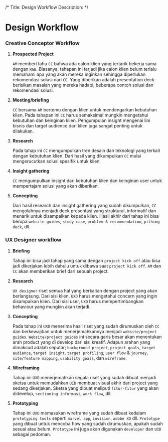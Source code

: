 /*
Title: Design Workflow
Description: 
*/

# Design Workflow

### Creative Conceptor Workflow

1. __Prospected Project__

    `AM` memberi tahu `CC` bahwa ada calon klien yang tertarik bekerja sama dengan `RGB`. Biasanya, tahapan ini terjadi jika calon klien belum terlalu memahami apa yang akan mereka inginkan sehingga diperlukan rekomendasi solusi dari `CC`. Yang diberikan adalah presentation deck berisikan masalah yang mereka hadapi, beberapa contoh solusi dan rekomendasi solusi.

2. __Meeting/briefing__

    `CC` bersama `AM` bertemu dengan klien untuk mendengarkan kebutuhan klien. Pada tahapan ini `CC` harus semaksimal mungkin mengetahui kebutuhan dan keinginan klien. Pengumpulan insight mengenai lini bisnis dan target audience dari klien juga sangat penting untuk dilakukan.

3. __Research__

    Pada tahap ini `CC` mengumpulkan tren desain dan teknologi yang terkait dengan kebutuhan klien. Dari hasil yang dikumpulkan `CC` mulai mengerucutkan solusi spesifik untuk klien.

4. __Insight gathering__
  
    `CC` mengumpulkan insight dari kebutuhan klien dan keinginan user untuk mempertajam solusi yang akan diberikan.

5. __Concepting__

    Dari hasil research dan insight gathering yang sudah dikumpulkan, `CC` mengolahnya menjadi deck presentasi yang struktural, informatif dan menarik untuk disampaikan kepada klien. Hasil akhir dari tahap ini bisa berupa `website guides`, `study case`, `problem & recommendation`, `pithing deck`, dll.

### UX Designer workflow

1. __Briefing__

    Tahap ini bisa jadi tahap yang sama dengan `project kick off` atau bisa jadi dikerjakan lebih dahulu untuk dibawa saat `project kick off`.  `AM` dan `CC` akan memberikan brief dari sebuah project.

2. __Research__

    `UX designer` riset semua hal yang berkaitan dengan project yang akan berlangsung. Dari sisi klien, `UXD` harus mengetahui concern yang ingin disampaikan klien. Dari sisi user, `UXD` harus mempertimbangkan behaviour yang mungkin akan terjadi.

3. __Concepting__

    Pada tahap ini `UXD` menerima hasil riset yang sudah dirumuskan oleh `CC` dan berkewajiban untuk menerjemahkannya menjadi `website/project guides`. `Website/project guides` ini secara garis besar akan menentukan arah product yang di develop dari sisi kreatif. Adapun arahan yang dimaksud adalah seputar; `background project`, `project goals`, `target audience`, `target insight`, `target profiling`, `user flow` & `journey`, `site/feature mapping`, `usability goals`, dan `wireframe`.

4. __Wireframing__

    Tahap ini `UXD` menerjemahkan segala riset yang sudah dibuat menjadi sketsa untuk memudahkan `UID` membuat visual akhir dari project yang sedang dikerjakan. Sketsa yang dibuat meliputi `fitur-fitur` yang akan didevelop, `sectioning informasi`, `work flow`, dll.

5. __Prototyping__

    Tahap ini `UXD` memasukan wireframe yang sudah dibuat kedalam `prototyping tools` seperti `marvel app`, `invision`, `adobe XD` dll. `Prototype` yang dibuat untuk mencoba flow yang sudah dirumuskan, apakah sudah sesuai atau belum. `Prototype` ini juga akan digunakan `developer` dan `UID` sebagai pedoman.
